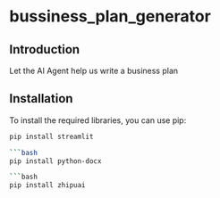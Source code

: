 # bussiness_plan_generator

## Introduction
Let the AI Agent help us write a business plan

## Installation
To install the required libraries, you can use pip:

```bash
pip install streamlit

```bash
pip install python-docx

```bash
pip install zhipuai 
